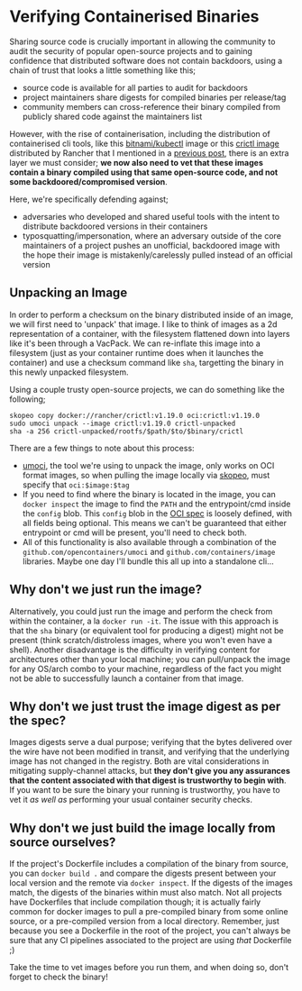 # Verifying Containerised Binaries

Sharing source code is crucially important in allowing the community to audit the security of popular open-source projects and to gaining confidence that distributed software does not contain backdoors, using a chain of trust that looks a little something like this;

- source code is available for all parties to audit for backdoors
- project maintainers share digests for compiled binaries per release/tag
- community members can cross-reference their binary compiled from publicly shared code against the maintainers list

However, with the rise of containerisation, including the distribution of containerised cli tools, like this [bitnami/kubectl](https://github.com/bitnami/bitnami-docker-kubectl) image or this [crictl image](https://hub.docker.com/r/rancher/crictl) distributed by Rancher that I mentioned in a [previous post](https://samheslop.com/posts/20210325_containerd_on_gke.html), there is an extra layer we must consider; **we now also need to vet that these images contain a binary compiled using that same open-source code, and not some backdoored/compromised version**. 

Here, we're specifically defending against;
- adversaries who developed and shared useful tools with the intent to distribute backdoored versions in their containers
- typosquatting/impersonation, where an adversary outside of the core maintainers of a project pushes an unofficial, backdoored image with the hope their image is mistakenly/carelessly pulled instead of an official version

## Unpacking an Image
In order to perform a checksum on the binary distributed inside of an image, we will first need to 'unpack' that image. I like to think of images as a 2d representation of a container, with the filesystem flattened down into layers like it's been through a VacPack. We can re-inflate this image into a filesystem (just as your container runtime does when it launches the container) and use a checksum command like `sha`, targetting the binary in this newly unpacked filesystem. 

Using a couple trusty open-source projects, we can do something like the following;

```
skopeo copy docker://rancher/crictl:v1.19.0 oci:crictl:v1.19.0
sudo umoci unpack --image crictl:v1.19.0 crictl-unpacked
sha -a 256 crictl-unpacked/rootfs/$path/$to/$binary/crictl
```

There are a few things to note about this process:
- [umoci](https://github.com/opencontainers/umoci), the tool we're using to unpack the image, only works on OCI format images, so when pulling the image locally via [skopeo](https://github.com/containers/skopeo), must specify that `oci:$image:$tag` 
- If you need to find where the binary is located in the image, you can `docker inspect` the image to find the `PATH` and the entrypoint/cmd inside the `config` blob. This `config` blob in the [OCI spec](https://github.com/opencontainers/image-spec/blob/master/config.md#properties) is loosely defined, with all fields being optional. This means we can't be guaranteed that either entrypoint or cmd will be present, you'll need to check both. 
- All of this functionality is also available through a combination of the `github.com/opencontainers/umoci` and `github.com/containers/image` libraries. Maybe one day I'll bundle this all up into a standalone cli...

## Why don't we just run the image?
Alternatively, you could just run the image and perform the check from within the container, a la `docker run -it`. The issue with this approach is that the `sha` binary (or equivalent tool for producing a digest) might not be present (think scratch/distroless images, where you won't even have a shell). Another disadvantage is the difficulty in verifying content for architectures other than your local machine; you can pull/unpack the image for any OS/arch combo to your machine, regardless of the fact you might not be able to successfully launch a container from that image.

## Why don't we just trust the image digest as per the spec?
Images digests serve a dual purpose; verifying that the bytes delivered over the wire have not been modified in transit, and verifying that the underlying image has not changed in the registry. Both are vital considerations in mitigating supply-channel attacks, but **they don't give you any assurances that the content associated with that digest is trustworthy to begin with**. If you want to be sure the binary your running is trustworthy, you have to vet it _as well as_ performing your usual container security checks.

## Why don't we just build the image locally from source ourselves?
If the project's Dockerfile includes a compilation of the binary from source, you can `docker build .` and compare the digests present between your local version and the remote via `docker inspect`. If the digests of the images match, the digests of the binaries within must also match. Not all projects have Dockerfiles that include compilation though; it is actually fairly common for docker images to pull a pre-compiled binary from some online source, or a pre-compiled version from a local directory. Remember, just because you see a Dockerfile in the root of the project, you can't always be sure that any CI pipelines associated to the project are using _that_ Dockerfile ;) 

Take the time to vet images before you run them, and when doing so, don't forget to check the binary!